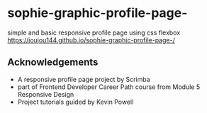 # sophie-graphic-profile-page-
simple and basic responsive profile page using css flexbox
https://joujou144.github.io/sophie-graphic-profile-page-/

## Acknowledgements
- A responsive profile page project by Scrimba 
- part of Frontend Developer Career Path course from Module 5 Responsive Design
- Project tutorials guided by Kevin Powell
